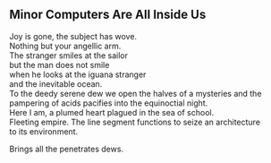 Minor Computers Are All Inside Us
---------------------------------
Joy is gone, the subject has wove.  
Nothing but your angellic arm.  
The stranger smiles at the sailor  
but the man does not smile  
when he looks at the iguana stranger  
and the inevitable ocean.  
To the deedy serene dew we open the halves of a mysteries and the  
pampering of acids pacifies into the equinoctial night.  
Here I am, a plumed heart plagued in the sea of school.  
Fleeting empire. The line segment functions to seize an architecture  
to its environment.  
  
Brings all the penetrates dews.  
